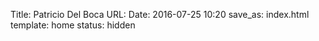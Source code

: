 Title: Patricio Del Boca
URL:
Date: 2016-07-25 10:20
save_as: index.html
template: home
status: hidden

